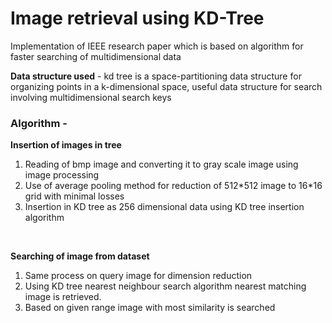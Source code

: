 # Image retrieval using KD-Tree

<p>Implementation of IEEE research paper which is based on algorithm for faster searching of multidimensional data</p> 

<p><b>Data structure used</b> - kd tree is a space-partitioning data structure for organizing points in a k-dimensional space, useful data structure for search involving multidimensional search keys</P>


### Algorithm - 
<b>Insertion of images in tree </b>
<ol>
<li> Reading of bmp image and converting it to gray scale image using image processing</li>
<li> Use of average pooling method for reduction of 512*512 image to 16*16 grid with minimal losses </li>
<li> Insertion in KD tree as 256 dimensional data using KD tree insertion algorithm </li>
</ol>
<br> 

<b> Searching of image from dataset </b>
<ol>
<li> Same process on query image for dimension reduction </li>
<li> Using KD tree nearest neighbour search algorithm nearest matching image is retrieved. </li>
<li> Based on given range image with most similarity is searched </li>
</ol>





